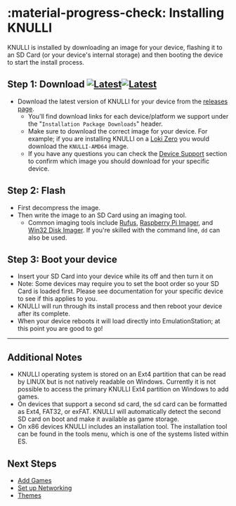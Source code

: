 # :material-progress-check: Installing KNULLI

KNULLI is installed by downloading an image for your device, flashing it to an SD Card (or your device's internal storage) and then booting the device to start the install process.

## Step 1: Download [![Latest](https://img.shields.io/github/release/JustEnoughLinuxOS/distribution.svg?labelColor=111111&color=5998FF&label=Latest&style=flat#only-light)](https://github.com/JustEnoughLinuxOS/distribution/releases/latest)[![Latest](https://img.shields.io/github/release/JustEnoughLinuxOS/distribution.svg?labelColor=dddddd&color=5998FF&label=Latest&style=flat#only-dark)](https://github.com/JustEnoughLinuxOS/distribution/releases/latest)

* Download the latest version of KNULLI for your device from the [releases page](https://github.com/JustEnoughLinuxOS/distribution/releases/latest).
    * You'll find download links for each device/platform we support under the "`Installation Package Downloads`" header.
    * Make sure to download the correct image for your device.  For example; if you are installing KNULLI on a [Loki Zero](../devices/ayn/loki-zero.md) you would download the `KNULLI-AMD64` image.
    * If you have any questions you can check the [Device Support](../devices/index.md) section to confirm which image you should download for your specific device.

## Step 2: Flash

* First decompress the image.
* Then write the image to an SD Card using an imaging tool.
    * Common imaging tools include [Rufus](https://rufus.ie/), [Raspberry Pi Imager](https://www.raspberrypi.com/software/), and [Win32 Disk Imager](https://sourceforge.net/projects/win32diskimager/).  If you're skilled with the command line, `dd` can also be used.

## Step 3: Boot your device

* Insert your SD Card into your device while its off and then turn it on
* Note: Some devices may require you to set the boot order so your SD Card is loaded first.  Please see documentation for your specific device to see if this applies to you.
* KNULLI will run through its install process and then reboot your device after its complete.
* When your device reboots it will load directly into EmulationStation; at this point you are good to go!

---

## Additional Notes

* KNULLI operating system is stored on an Ext4 partition that can be read by LINUX but is not natively readable on Windows. Currently it is not possible to access the primary KNULLI Ext4 partition on Windows to add games.
* On devices that support a second sd card, the sd card can be formatted as Ext4, FAT32, or exFAT. KNULLI will automatically detect the second SD card on boot and make it available as game storage.
* On x86 devices KNULLI includes an installation tool.  The installation tool can be found in the tools menu, which is one of the systems listed within ES.

## Next Steps

* [Add Games](/play/add-games)
* [Set up Networking](/configure/networking)
* [Themes](/configure/themes)
